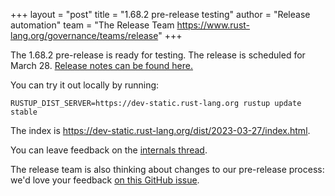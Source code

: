 +++
layout = "post"
title = "1.68.2 pre-release testing"
author = "Release automation"
team = "The Release Team <https://www.rust-lang.org/governance/teams/release>"
+++

The 1.68.2 pre-release is ready for testing. The release is scheduled for
March 28. [Release notes can be found here.][relnotes]

You can try it out locally by running:

```plain
RUSTUP_DIST_SERVER=https://dev-static.rust-lang.org rustup update stable
```

The index is <https://dev-static.rust-lang.org/dist/2023-03-27/index.html>.

You can leave feedback on the [internals thread](https://internals.rust-lang.org/t/rust-1-68-2-pre-release-testing/18585).

The release team is also thinking about changes to our pre-release process:
we'd love your feedback [on this GitHub issue][feedback].

[relnotes]: https://github.com/rust-lang/rust/blob/stable/RELEASES.md#version-1682-2023-03-28
[feedback]: https://github.com/rust-lang/release-team/issues/16
    
